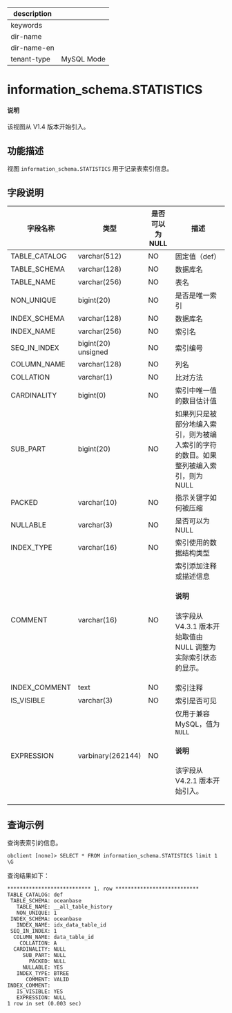 |description||
|---|---|
|keywords||
|dir-name||
|dir-name-en||
|tenant-type|MySQL Mode|

# information_schema.STATISTICS

<main id="notice" type='explain'>
  <h4>说明</h4>
  <p>该视图从 V1.4 版本开始引入。</p>
</main>

## 功能描述

视图 `information_schema.STATISTICS` 用于记录表索引信息。

## 字段说明

| 字段名称 | 类型 | 是否可以为 NULL | 描述 |
| ------- | ---- | -------------- | ---- |
| TABLE_CATALOG | varchar(512) | NO | 固定值（def） |
| TABLE_SCHEMA  | varchar(128) | NO | 数据库名 |
| TABLE_NAME    | varchar(256) | NO | 表名 |
| NON_UNIQUE    | bigint(20)   | NO | 是否是唯一索引 |
| INDEX_SCHEMA  | varchar(128) | NO | 数据库名 |
| INDEX_NAME    | varchar(256) | NO | 索引名 |
| SEQ_IN_INDEX  | bigint(20) unsigned | NO | 索引编号 |
| COLUMN_NAME   | varchar(128) | NO | 列名 |
| COLLATION     | varchar(1)   | NO | 比对方法 |
| CARDINALITY   | bigint(0)    | NO | 索引中唯一值的数目估计值 |
| SUB_PART      | bigint(20)   | NO | 如果列只是被部分地编入索引，则为被编入索引的字符的数目。如果整列被编入索引，则为 NULL |
| PACKED        | varchar(10)  | NO | 指示关键字如何被压缩 |
| NULLABLE      | varchar(3)   | NO | 是否可以为 NULL |
| INDEX_TYPE    | varchar(16)  | NO | 索引使用的数据结构类型 |
| COMMENT       | varchar(16)  | NO | 索引添加注释或描述信息<main id="notice" type='explain'><h4>说明</h4><p>该字段从 V4.3.1 版本开始取值由 NULL 调整为实际索引状态的显示。</p></main> |
| INDEX_COMMENT | text         | NO | 索引注释 |
| IS_VISIBLE    | varchar(3)   | NO | 索引是否可见 |
| EXPRESSION    | varbinary(262144) | NO | 仅用于兼容 MySQL，值为 `NULL`  <main id="notice" type='explain'><h4>说明</h4><p>该字段从 V4.2.1 版本开始引入。</p></main>  |

## 查询示例

查询表索引的信息。

```shell
obclient [none]> SELECT * FROM information_schema.STATISTICS limit 1 \G
```

查询结果如下：

```shell
*************************** 1. row ***************************
TABLE_CATALOG: def
 TABLE_SCHEMA: oceanbase
   TABLE_NAME: __all_table_history
   NON_UNIQUE: 1
 INDEX_SCHEMA: oceanbase
   INDEX_NAME: idx_data_table_id
 SEQ_IN_INDEX: 1
  COLUMN_NAME: data_table_id
    COLLATION: A
  CARDINALITY: NULL
     SUB_PART: NULL
       PACKED: NULL
     NULLABLE: YES
   INDEX_TYPE: BTREE
      COMMENT: VALID
INDEX_COMMENT:
   IS_VISIBLE: YES
   EXPRESSION: NULL
1 row in set (0.003 sec)
```
